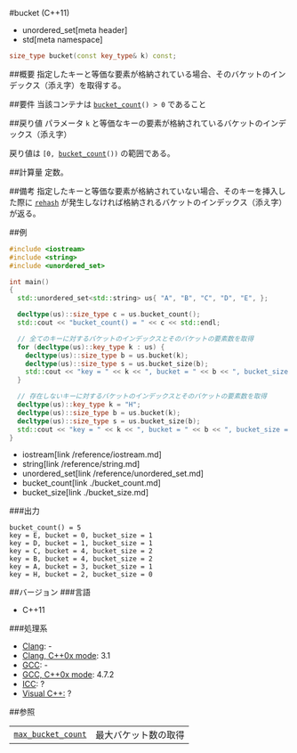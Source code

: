#bucket (C++11)
* unordered_set[meta header]
* std[meta namespace]

```cpp
size_type bucket(const key_type& k) const;
```

##概要
指定したキーと等価な要素が格納されている場合、そのバケットのインデックス（添え字）を取得する。


##要件
当該コンテナは [`bucket_count`](./bucket_count.md)`() > 0` であること


##戻り値
パラメータ `k` と等価なキーの要素が格納されているバケットのインデックス（添え字）

戻り値は `[0, `[`bucket_count`](./bucket_count.md)`())` の範囲である。


##計算量
定数。


##備考
指定したキーと等価な要素が格納されていない場合、そのキーを挿入した際に [`rehash`](./rehash.md) が発生しなければ格納されるバケットのインデックス（添え字）が返る。


##例
```cpp
#include <iostream>
#include <string>
#include <unordered_set>

int main()
{
  std::unordered_set<std::string> us{ "A", "B", "C", "D", "E", };

  decltype(us)::size_type c = us.bucket_count();
  std::cout << "bucket_count() = " << c << std::endl;

  // 全てのキーに対するバケットのインデックスとそのバケットの要素数を取得
  for (decltype(us)::key_type k : us) {
    decltype(us)::size_type b = us.bucket(k);
    decltype(us)::size_type s = us.bucket_size(b);
    std::cout << "key = " << k << ", bucket = " << b << ", bucket_size = " << s << std::endl;
  }

  // 存在しないキーに対するバケットのインデックスとそのバケットの要素数を取得
  decltype(us)::key_type k = "H";
  decltype(us)::size_type b = us.bucket(k);
  decltype(us)::size_type s = us.bucket_size(b);
  std::cout << "key = " << k << ", bucket = " << b << ", bucket_size = " << s << std::endl;
}
```
* iostream[link /reference/iostream.md]
* string[link /reference/string.md]
* unordered_set[link /reference/unordered_set.md]
* bucket_count[link ./bucket_count.md]
* bucket_size[link ./bucket_size.md]

###出力
```
bucket_count() = 5
key = E, bucket = 0, bucket_size = 1
key = D, bucket = 1, bucket_size = 1
key = C, bucket = 4, bucket_size = 2
key = B, bucket = 4, bucket_size = 2
key = A, bucket = 3, bucket_size = 1
key = H, bucket = 2, bucket_size = 0
```

##バージョン
###言語
- C++11

###処理系
- [Clang](/implementation.md#clang): -
- [Clang, C++0x mode](/implementation.md#clang): 3.1
- [GCC](/implementation.md#gcc): -
- [GCC, C++0x mode](/implementation.md#gcc): 4.7.2
- [ICC](/implementation.md#icc): ?
- [Visual C++:](/implementation.md#visual_cpp) ?

##参照


| | |
|-------------------------------------------------------------------------------------------------------------------------------------------------------------|------------------------------|
| [`max_bucket_count`](./max_bucket_count.md) | 最大バケット数の取得 |

